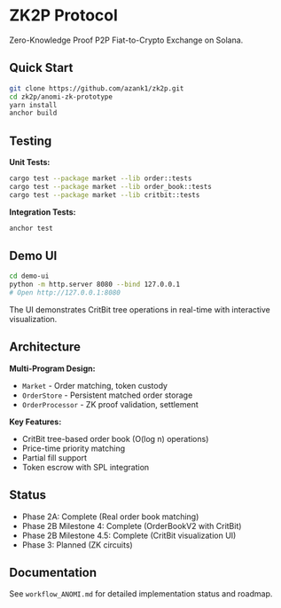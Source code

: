 # ZK2P Protocol

Zero-Knowledge Proof P2P Fiat-to-Crypto Exchange on Solana.

## Quick Start

```bash
git clone https://github.com/azank1/zk2p.git
cd zk2p/anomi-zk-prototype
yarn install
anchor build
```

## Testing

**Unit Tests:**
```bash
cargo test --package market --lib order::tests
cargo test --package market --lib order_book::tests
cargo test --package market --lib critbit::tests
```

**Integration Tests:**
```bash
anchor test
```

## Demo UI

```bash
cd demo-ui
python -m http.server 8080 --bind 127.0.0.1
# Open http://127.0.0.1:8080
```

The UI demonstrates CritBit tree operations in real-time with interactive visualization.

## Architecture

**Multi-Program Design:**
- `Market` - Order matching, token custody
- `OrderStore` - Persistent matched order storage
- `OrderProcessor` - ZK proof validation, settlement

**Key Features:**
- CritBit tree-based order book (O(log n) operations)
- Price-time priority matching
- Partial fill support
- Token escrow with SPL integration

## Status

- Phase 2A: Complete (Real order book matching)
- Phase 2B Milestone 4: Complete (OrderBookV2 with CritBit)
- Phase 2B Milestone 4.5: Complete (CritBit visualization UI)
- Phase 3: Planned (ZK circuits)

## Documentation

See `workflow_ANOMI.md` for detailed implementation status and roadmap.
